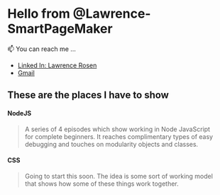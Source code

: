 <h1>Hello from  @Lawrence-SmartPageMaker</h1>
📫 You can reach me ...
<ul name='reaching me'>
  <li>
    <a href='https://www.linkedin.com/in/lawrence-rosen-412467156'>
      Linked In: Lawrence Rosen
    </a> 
  </li>
  <li>
    <a href="mailto:lawrenceusrwork@gmail.com">
      Gmail
    </a>
  </li>
</ul>
<h2>These are the places I have to show</h2>
  <h4>NodeJS</h4>
  <blockquote>
    <p>
      A series of 4 episodes which show working in Node JavaScript<br>
      for complete beginners. It reaches complimentary types of easy<br>
      debugging and touches on modularity objects and classes.
    </p>
  </blockquote> 

  <h4>CSS</h4>
  <blockquote>
    <p>
      Going to start this soon. The idea is some sort of working model<br>
      that shows how some of these things work together.
    </p>
  </blockquote> 



<!---
Lawrence-SmartPageMaker/Lawrence-SmartPageMaker is a ✨ special ✨ repository because its `README.md` (this file) appears on your GitHub profile.
You can click the Preview link to take a look at your changes.
--->
